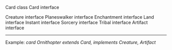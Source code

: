 Card 		class
Card 		interface

Creature 	interface
Planeswalker 	interface
Enchantment 	interface
Land 		interface
Instant 	interface
Sorcery 	interface
Tribal 		interface
Artifact 	interface

---

Example: _card Ornithopter extends Card, implements Creature, Artifact_
